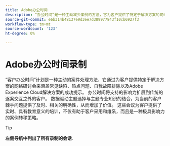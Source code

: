 ```yaml
---
title: Adobe办公时间
description: “办公时间”是一种主动减少案例的方法，它为客户提供了特定于解决方案的网络研讨会。
source-git-commit: e6b314b48137e9d3ee7d389977843f10cb6927f3
workflow-type: tm+mt
source-wordcount: '123'
ht-degree: 0%

---
```


# Adobe办公时间录制

“客户办公时间”计划是一种主动的案件处理方法，它通过为客户提供特定于解决方案的网络研讨会来涵盖常见缺陷、热点问题、自我故障排除以及Adobe Experience Cloud解决方案的成功提示。 办公时间将支持的影响力扩展到传统的逐案交互之外的客户。 数据驱动主题选择与主题专业知识的结合，为当前的客户棘手问题提供了及时、相关的明确性，从而增加了价值。 这些会议为客户提供了实时、具有教育意义的培训，不仅有助于客户采用和维系，而且是一种极具影响力的案例转移策略。

>[!TIP]
>
>**左侧导航中列出了所有录制的会话**.

<!--

## Featured

<table>
  <tr>
   <td>
      <a href="2022/cross-channel.md">
      <img alt="Level up Your Cross-channel Marketing with Adobe [!DNL Campaign Classic]" src="assets/cross-channel.png"/>
      </a>
      <div>
         <a href="./2022/cross-channel.md"><strong>Level up Your Cross-channel Marketing with Adobe [!DNL Campaign Classic]</strong></a>
         <br/>
      </div>
   </td>
   <td>
      <a href="2022/integrations.md">
      <img alt="Adobe [!DNL Campaign] integrations with a marketing ecosystem" src="assets/integrations.png"/>
      </a>
      <div>
         <a href="./2022/integrations.md"><strong>Adobe [!DNL Campaign] integrations with a marketing ecosystem</strong></a>
         <br/>
      </div>
   </td>
   <td>
      <a href="2022/tips.md">
      <img alt="Time saving tips from a pro" src="./assets/tips.png"/>
      </a>
      <div>
         <a href="2022/tips.md"><strong>Time saving tips from a pro</strong></a>
         <br/>
      </div>
   </td>
</table>

-->